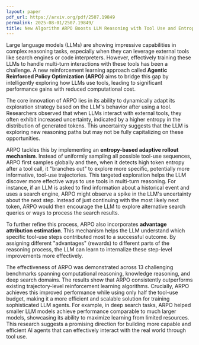 ```yaml
---
layout: paper
pdf_url: https://arxiv.org/pdf/2507.19849
permalink: 2025-08-01/2507.19849/
title: New Algorithm ARPO Boosts LLM Reasoning with Tool Use and Entropy
---
```




Large language models (LLMs) are showing impressive capabilities in complex reasoning tasks, especially when they can leverage external tools like search engines or code interpreters. However, effectively training these LLMs to handle multi-turn interactions with these tools has been a challenge. A new reinforcement learning approach called **Agentic Reinforced Policy Optimization (ARPO)** aims to bridge this gap by intelligently exploring how LLMs use tools, leading to significant performance gains with reduced computational cost.

The core innovation of ARPO lies in its ability to dynamically adapt its exploration strategy based on the LLM's behavior after using a tool. Researchers observed that when LLMs interact with external tools, they often exhibit increased uncertainty, indicated by a higher entropy in the distribution of generated tokens. This uncertainty suggests that the LLM is exploring new reasoning paths but may not be fully capitalizing on these opportunities.

ARPO tackles this by implementing an **entropy-based adaptive rollout mechanism**. Instead of uniformly sampling all possible tool-use sequences, ARPO first samples globally and then, when it detects high token entropy after a tool call, it "branches out" to explore more specific, potentially more informative, tool-use trajectories. This targeted exploration helps the LLM discover more effective ways to use tools in multi-turn reasoning. For instance, if an LLM is asked to find information about a historical event and uses a search engine, ARPO might observe a spike in the LLM's uncertainty about the next step. Instead of just continuing with the most likely next token, ARPO would then encourage the LLM to explore alternative search queries or ways to process the search results.

To further refine this process, ARPO also incorporates **advantage attribution estimation**. This mechanism helps the LLM understand which specific tool-use steps contributed most to a successful outcome. By assigning different "advantages" (rewards) to different parts of the reasoning process, the LLM can learn to internalize these step-level improvements more effectively.

The effectiveness of ARPO was demonstrated across 13 challenging benchmarks spanning computational reasoning, knowledge reasoning, and deep search domains. The results show that ARPO consistently outperforms existing trajectory-level reinforcement learning algorithms. Crucially, ARPO achieves this improved performance while using only half the tool-use budget, making it a more efficient and scalable solution for training sophisticated LLM agents. For example, in deep search tasks, ARPO helped smaller LLM models achieve performance comparable to much larger models, showcasing its ability to maximize learning from limited resources. This research suggests a promising direction for building more capable and efficient AI agents that can effectively interact with the real world through tool use.